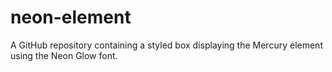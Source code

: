 # neon-element
A GitHub repository containing a styled box displaying the Mercury element using the Neon Glow font.

